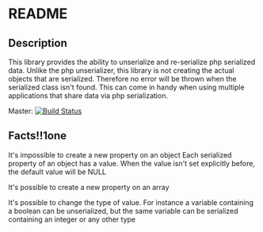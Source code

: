 README
======

Description
-----------
This library provides the ability to unserialize and re-serialize php serialized data. Unlike the php unserializer, this
library is not creating the actual objects that are serialized. Therefore no error will be thrown when the serialized
class isn't found. This can come in handy when using multiple applications that share data via php serialization.


Master: [![Build Status](https://secure.travis-ci.org/jeroenvdheuvel/serialization.png?branch=master)](https://travis-ci.org/jeroenvdheuvel/serialization)


Facts!!1one
-----
It's impossible to create a new property on an object
Each serialized property of an object has a value. When the value isn't set explicitly before, the default value will be NULL

It's possible to create a new property on an array

It's possible to change the type of value. For instance a variable containing a boolean can be unserialized, but the same variable can be serialized containing an integer or any other type